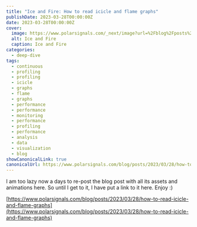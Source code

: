 ```yaml
---
title: "Ice and Fire: How to read icicle and flame graphs"
publishDate: 2023-03-28T00:00:00Z
date: 2023-03-28T00:00:00Z
cover:
  image: https://www.polarsignals.com/_next/image?url=%2Fblog%2Fposts%2F2023%2F03%2F28%2Fimages%2Fice_and_fire.png&w=1080&q=75
  alt: Ice and Fire
  caption: Ice and Fire
categories:
  - deep-dive
tags:
  - continuous
  - profiling
  - profiling
  - icicle
  - graphs
  - flame
  - graphs
  - performance
  - performance
  - monitoring
  - performance
  - profiling
  - performance
  - analysis
  - data
  - visualization
  - blog
showCanonicalLink: true
canonicalUrl: https://www.polarsignals.com/blog/posts/2023/03/28/how-to-read-icicle-and-flame-graphs
---
```


I am too lazy now a days to re-post the blog post with all its assets and animations here. So until I get to it, I have put a link to it here. Enjoy :)

[https://www.polarsignals.com/blog/posts/2023/03/28/how-to-read-icicle-and-flame-graphs](https://www.polarsignals.com/blog/posts/2023/03/28/how-to-read-icicle-and-flame-graphs)
